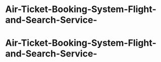 # Air-Ticket-Booking-System-Flight-and-Search-Service-
# Air-Ticket-Booking-System-Flight-and-Search-Service-

